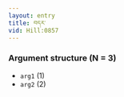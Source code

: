 ```yaml
---
layout: entry
title: བདར་
vid: Hill:0857
---
```

### Argument structure (N = 3)
* `arg1` (1)
* `arg2` (2)
